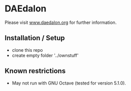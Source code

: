 # DAEdalon

Please visit www.daedalon.org for further information.

## Installation / Setup
  - clone this repo
  - create empty folder '../ownstuff'

## Known restrictions
  - May not run with GNU Octave (tested for version 5.1.0).
